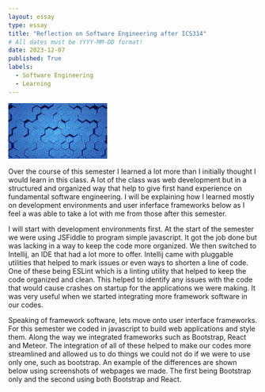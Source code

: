 ```yaml
---
layout: essay
type: essay
title: "Reflection on Software Engineering after ICS314"
# All dates must be YYYY-MM-DD format!
date: 2023-12-07
published: True
labels:
  - Software Engineering
  - Learning
---
```

<img width="200px" class="rounded float-start pe-4" src="download.jpg"><br>

Over the course of this semester I learned a lot more than I initially thought I would learn in this class.
A lot of the class was web development but in a structured and organized way that help to give first hand experience
on fundamental software engineering. I will be explaining how I learned mostly on development environments and user 
inferface frameworks below as I feel a was able to take a lot with me from those after this semester.

I will start with development environments first. At the start of the semester we were using JSFiddle to program simple
javascript. It got the job done but was lacking in a way to keep the code more organized. We then switched to Intellij, 
an IDE that had a lot more to offer. Intellij came with pluggable utilities that helped to mark issues or even ways to 
shorten a line of code. One of these being ESLint which is a linting utility that helped to keep the code organized and
clean. This helped to identify any issues with the code that would cause crashes on startup for the applications we were
making. It was very useful when we started integrating more framework software in our codes.

Speaking of framework software, lets move onto user interface frameworks. For this semester we coded in javascript to build
web applications and style them. Along the way we integrated frameworks such as Bootstrap, React and Meteor. The integration 
of all of these helped to make our codes more streamlined and allowed us to do things we could not do if we were to use only 
one, such as bootstrap. An example of the differences are shown below using screenshots of webpages we made. The first being 
Bootstrap only and the second using both Bootstrap and React.<br>


